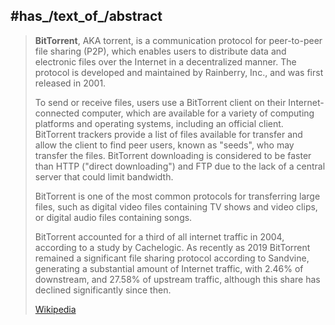 
## #has_/text_of_/abstract 

> **BitTorrent**, AKA torrent, is a communication protocol for peer-to-peer file sharing (P2P), 
> which enables users to distribute data and electronic files over the Internet 
> in a decentralized manner. 
> The protocol is developed and maintained by Rainberry, Inc., and was first released in 2001.
>
> To send or receive files, users use a BitTorrent client on their Internet-connected computer, 
> which are available for a variety of computing platforms and operating systems, 
> including an official client. 
> BitTorrent trackers provide a list of files available for transfer and allow the client to find peer users, 
> known as "seeds", who may transfer the files. 
> BitTorrent downloading is considered to be faster than HTTP ("direct downloading") and FTP 
> due to the lack of a central server that could limit bandwidth.
>
> BitTorrent is one of the most common protocols for transferring large files, 
> such as digital video files containing TV shows and video clips, or digital audio files containing songs. 
> 
> BitTorrent accounted for a third of all internet traffic in 2004, according to a study by Cachelogic. 
> As recently as 2019 BitTorrent remained a significant file sharing protocol according to Sandvine, 
> generating a substantial amount of Internet traffic, with 2.46% of downstream, 
> and 27.58% of upstream traffic, although this share has declined significantly since then.
>
> [Wikipedia](https://en.wikipedia.org/wiki/BitTorrent)


